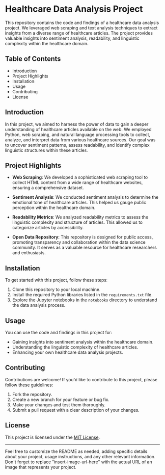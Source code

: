 # Healthcare Data Analysis Project


This repository contains the code and findings of a healthcare data analysis project. We leveraged web scraping and text analysis techniques to extract insights from a diverse range of healthcare articles. The project provides valuable insights into sentiment analysis, readability, and linguistic complexity within the healthcare domain.

## Table of Contents

- Introduction
- Project Highlights
- Installation
- Usage
- Contributing
- License

## Introduction

In this project, we aimed to harness the power of data to gain a deeper understanding of healthcare articles available on the web. We employed Python, web scraping, and natural language processing tools to collect, analyze, and interpret data from various healthcare sources. Our goal was to uncover sentiment patterns, assess readability, and identify complex linguistic structures within these articles.

## Project Highlights

- **Web Scraping**: We developed a sophisticated web scraping tool to collect HTML content from a wide range of healthcare websites, ensuring a comprehensive dataset.

- **Sentiment Analysis**: We conducted sentiment analysis to determine the emotional tone of healthcare articles. This helped us gauge public perception within the healthcare domain.

- **Readability Metrics**: We analyzed readability metrics to assess the linguistic complexity and structure of articles. This allowed us to categorize articles by accessibility.

- **Open Data Repository**: This repository is designed for public access, promoting transparency and collaboration within the data science community. It serves as a valuable resource for healthcare researchers and enthusiasts.

## Installation

To get started with this project, follow these steps:

1. Clone this repository to your local machine.
2. Install the required Python libraries listed in the `requirements.txt` file.
3. Explore the Jupyter notebooks in the `notebooks` directory to understand the data analysis process.

## Usage

You can use the code and findings in this project for:

- Gaining insights into sentiment analysis within the healthcare domain.
- Understanding the linguistic complexity of healthcare articles.
- Enhancing your own healthcare data analysis projects.

## Contributing

Contributions are welcome! If you'd like to contribute to this project, please follow these guidelines:

1. Fork the repository.
2. Create a new branch for your feature or bug fix.
3. Make your changes and test them thoroughly.
4. Submit a pull request with a clear description of your changes.

## License

This project is licensed under the [MIT License](LICENSE).

---

Feel free to customize the README as needed, adding specific details about your project, usage instructions, and any other relevant information. Don't forget to replace "insert-image-url-here" with the actual URL of an image that represents your project.
